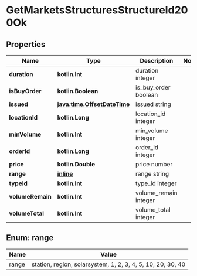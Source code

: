 
# GetMarketsStructuresStructureId200Ok

## Properties
Name | Type | Description | Notes
------------ | ------------- | ------------- | -------------
**duration** | **kotlin.Int** | duration integer | 
**isBuyOrder** | **kotlin.Boolean** | is_buy_order boolean | 
**issued** | [**java.time.OffsetDateTime**](java.time.OffsetDateTime.md) | issued string | 
**locationId** | **kotlin.Long** | location_id integer | 
**minVolume** | **kotlin.Int** | min_volume integer | 
**orderId** | **kotlin.Long** | order_id integer | 
**price** | **kotlin.Double** | price number | 
**range** | [**inline**](#RangeEnum) | range string | 
**typeId** | **kotlin.Int** | type_id integer | 
**volumeRemain** | **kotlin.Int** | volume_remain integer | 
**volumeTotal** | **kotlin.Int** | volume_total integer | 


<a name="RangeEnum"></a>
## Enum: range
Name | Value
---- | -----
range | station, region, solarsystem, 1, 2, 3, 4, 5, 10, 20, 30, 40



